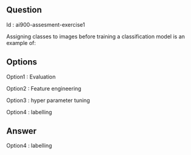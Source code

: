 ## Question

Id : ai900-assesment-exercise1

Assigning classes to images before training a classification model is an example of:

 

## Options

Option1 : Evaluation

Option2 : Feature engineering

Option3 : hyper parameter tuning

Option4 : labelling

 

## Answer

Option4 : labelling
